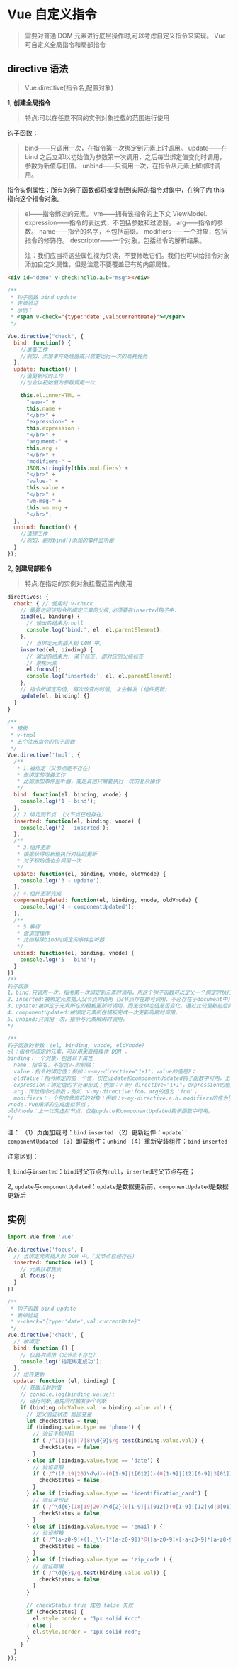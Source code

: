 # Vue 自定义指令

> 需要对普通 DOM 元素进行底层操作时,可以考虑自定义指令来实现。
> Vue 可自定义全局指令和局部指令

## directive 语法

> Vue.directive(指令名,配置对象)

1, **创建全局指令**

> 特点:可以在任意不同的实例对象挂载的范围进行使用

钩子函数：

> bind——只调用一次，在指令第一次绑定到元素上时调用。
> update——在 bind 之后立即以初始值为参数第一次调用，之后每当绑定值变化时调用，参数为新值与旧值。
> unbind——只调用一次，在指令从元素上解绑时调用。

指令实例属性：所有的钩子函数都将被复制到实际的指令对象中，在钩子内 this 指向这个指令对象。

> el——指令绑定的元素。
> vm——拥有该指令的上下文 ViewModel.
> expression——指令的表达式，不包括参数和过滤器。
> arg——指令的参数。
> name——指令的名字，不包括前缀。
> modifiers——一个对象，包括指令的修饰符。
> descriptor——一个对象，包括指令的解析结果。
>
> 注：我们应当将这些属性视为只读，不要修改它们。我们也可以给指令对象添加自定义属性，但是注意不要覆盖已有的内部属性。

```html
<div id="demo" v-check:hello.a.b="msg"></div>
```

```javascript
/**
 * 钩子函数 bind update
 * 表单验证
 * 示例：
 * <span v-check="{type:'date',val:currentDate}"></span>
 */

Vue.directive("check", {
  bind: function() {
    //准备工作
    //例如，添加事件处理器或只需要运行一次的高耗任务
  },
  update: function() {
    //值更新时的工作
    //也会以初始值为参数调用一次

    this.el.innerHTML =
      "name-" +
      this.name +
      "</br>" +
      "expression-" +
      this.expression +
      "</br>" +
      "argument-" +
      this.arg +
      "</br>" +
      "modifiers-" +
      JSON.stringify(this.modifiers) +
      "</br>" +
      "value-" +
      this.value +
      "</br>" +
      "vm-msg-" +
      this.vm.msg +
      "</br>";
  },
  unbind: function() {
    //清理工作
    //例如，删除bind()添加的事件监听器
  }
});
```

2, **创建局部指令**

> 特点:在指定的实例对象挂载范围内使用

```javascript
directives: {
  check: { // 使用时 v-check
    // 需要访问该指令所绑定元素的父级,必须要在inserted钩子中.
    bind(el, binding) {
      // 输出的结果为:null
      console.log('bind:', el, el.parentElement);
    },
      // 当绑定元素插入到 DOM 中。
    inserted(el, binding) {
      // 输出的结果为: 某个标签, 即对应的父级标签
      // 聚焦元素
      el.focus();
      console.log('inserted:', el, el.parentElement);
    },
    // 指令所绑定的值, 再次改变的时候, 才会触发 (组件更新)
    update(el, binding) {}
  }
}
```

```javascript
/**
 * 模板
 * v-tmpl
 * 五个注册指令的钩子函数
 */
Vue.directive('tmpl', {
  /**
   * 1.被绑定（父节点还不存在）
   * 做绑定的准备工作
   * 比如添加事件监听器，或是其他只需要执行一次的复杂操作
   */
  bind: function(el, binding, vnode) {
    console.log('1 - bind');
  },
  // 2.绑定到节点 （父节点已经存在）
  inserted: function(el, binding, vnode) {
    console.log('2 - inserted');
  },
  /**
   * 3.组件更新
   * 根据获得的新值执行对应的更新
   * 对于初始值也会调用一次
   */
  update: function(el, binding, vnode, oldVnode) {
    console.log('3 - update');
  },
  // 4.组件更新完成
  componentUpdated: function(el, binding, vnode, oldVnode) {
    console.log('4 - componentUpdated');
  },
  /**
   * 5.解绑
   * 做清理操作
   * 比如移除bind时绑定的事件监听器
   */
  unbind: function(el, binding, vnode) {
    console.log('5 - bind');
  }
})
/**
钩子函数
1、bind:只调用一次，指令第一次绑定到元素时调用，用这个钩子函数可以定义一个绑定时执行一次的初始化动作。
2、inserted:被绑定元素插入父节点时调用（父节点存在即可调用，不必存在于document中）。
3、update:被绑定于元素所在的模板更新时调用，而无论绑定值是否变化。通过比较更新前后的绑定值，可以忽略不必要的模板更新。
4、componentUpdated:被绑定元素所在模板完成一次更新周期时调用。
5、unbind:只调用一次，指令与元素解绑时调用。
*/

/**
钩子函数的参数：(el, binding, vnode, oldVnode)
el：指令所绑定的元素，可以用来直接操作 DOM 。
binding：一个对象，包含以下属性
  name：指令名，不包含v-的前缀；
  value：指令的绑定值；例如：v-my-directive="1+1"，value的值是2；
  oldValue：指令绑定的前一个值，仅在update和componentUpdated钩子函数中可用，无论值是否改变都可用；
  expression：绑定值的字符串形式；例如：v-my-directive="1+1"，expression的值是'1+1'；
  arg：传给指令的参数；例如：v-my-directive:foo，arg的值为 'foo'；
  modifiers：一个包含修饰符的对象；例如：v-my-directive.a.b，modifiers的值为{'a':true,'b':true}
vnode：Vue编译的生成虚拟节点；
oldVnode：上一次的虚拟节点，仅在update和componentUpdated钩子函数中可用。
*/
```

注：
（1）页面加载时：`bind` `inserted`
（2）更新组件：`update`` componentUpdated`
（3）卸载组件：`unbind`
（4）重新安装组件：`bind` `inserted`

注意区别：

1, `bind`与`inserted`：`bind`时父节点为`null`，`inserted`时父节点存在；

2, `update`与`componentUpdated`：`update`是数据更新前，`componentUpdated`是数据更新后

## 实例

```javascript
import Vue from 'vue'

Vue.directive('focus', {
  // 当绑定元素插入到 DOM 中。(父节点已经存在)
  inserted: function (el) {
    // 元素获取焦点
    el.focus();
  }
})

/**
 * 钩子函数 bind update
 * 表单验证
 * v-check="{type:'date',val:currentDate}"
 */
Vue.directive('check', {
  // 被绑定
  bind: function () {
    // 仅首次调用（父节点不存在）
    console.log('指定绑定成功');
  },
  // 组件更新
  update: function (el, binding) {
    // 获取当前的值
    // console.log(binding.value);
    // 进行判断,避免同时触发多个判断
    if (binding.oldValue.val != binding.value.val) {
      // 定义验证状态 局部变量
      let checkStatus = true;
      if (binding.value.type == 'phone') {
        // 验证手机号码
        if (!/^1(3|4|5|7|8)\d{9}$/g.test(binding.value.val)) {
          checkStatus = false;
        }
      } else if (binding.value.type == 'date') {
        // 验证日期
        if (!/^((?:19|20)\d\d)-(0[1-9]|1[012])-(0[1-9]|[12][0-9]|3[01])$/g.test(binding.value.val)) {
          checkStatus = false;
        }
      } else if (binding.value.type == 'identification_card') {
        // 验证身份证
        if (!/^\d{6}(18|19|20)?\d{2}(0[1-9]|1[012])(0[1-9]|[12]\d|3[01])\d{3}(\d|X)$/i.test(binding.value.val)) {
          checkStatus = false;
        }
      } else if (binding.value.type == 'email') {
        // 验证邮箱
        if (!/^[a-z0-9]+([._\\-]*[a-z0-9])*@([a-z0-9]+[-a-z0-9]*[a-z0-9]+.){1,63}[a-z0-9]+$/g.test(binding.value.val)) {
          checkStatus = false;
        }
      } else if (binding.value.type == 'zip_code') {
        // 验证邮编
        if (!/^\d{6}$/g.test(binding.value.val)) {
          checkStatus = false;
        }
      }

      // checkStatus true 成功 false 失败
      if (checkStatus) {
        el.style.border = "1px solid #ccc";
      } else {
        el.style.border = "1px solid red";
      }
    }
  }
});
```
